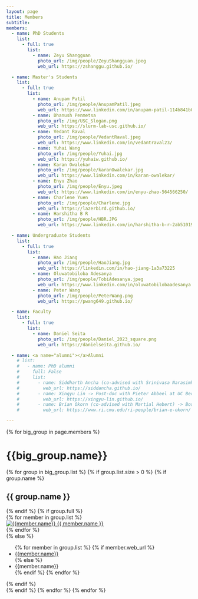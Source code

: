 ```yaml
---
layout: page
title: Members
subtitle:
members:
  - name: PhD Students
    list:
      - full: true
        list:
          - name: Zeyu Shangguan
            photo_url: /img/people/ZeyuShangguan.jpeg
            web_url: https://zshanggu.github.io/

  - name: Master's Students
    list:
      - full: true
        list:
          - name: Anupam Patil
            photo_url: /img/people/AnupamPatil.jpeg
            web_url: https://www.linkedin.com/in/anupam-patil-114b841b0/
          - name: Dhanush Penmetsa
            photo_url: /img/USC_Slogan.png
            web_url: https://slurm-lab-usc.github.io/
          - name: Vedant Raval
            photo_url: /img/people/VedantRaval.jpeg
            web_url: https://www.linkedin.com/in/vedantraval23/
          - name: Yuhai Wang
            photo_url: /img/people/Yuhai.jpg
            web_url: https://yuhaiw.github.io/
          - name: Karan Owalekar
            photo_url: /img/people/karanOwalekar.jpg
            web_url: https://www.linkedin.com/in/karan-owalekar/
          - name: Enyu Zhao
            photo_url: /img/people/Enyu.jpeg
            web_url: https://www.linkedin.com/in/enyu-zhao-564566250/
          - name: Charlene Yuen
            photo_url: /img/people/Charlene.jpg
            web_url: https://lazerbird.github.io/
          - name: Harshitha B R
            photo_url: /img/people/HBR.JPG
            web_url: https://www.linkedin.com/in/harshitha-b-r-2ab510190/

  - name: Undergraduate Students
    list:
      - full: true
        list:
          - name: Hao Jiang
            photo_url: /img/people/HaoJiang.jpg
            web_url: https://linkedin.com/in/hao-jiang-1a3a73225
          - name: Oluwatobiloba Adesanya
            photo_url: /img/people/TobiAdesanya.jpeg
            web_url: https://www.linkedin.com/in/oluwatobilobaadesanya   
          - name: Peter Wang
            photo_url: /img/people/PeterWang.png
            web_url: https://pwang649.github.io/

  - name: Faculty
    list:
      - full: true
        list:
          - name: Daniel Seita
            photo_url: /img/people/Daniel_2023_square.png
            web_url: https://danielseita.github.io/

  - name: <a name="alumni"></a>Alumni
    # list:
    #   - name: PhD alumni
    #     full: False
    #     list:
    #       - name: Siddharth Ancha (co-advised with Srinivasa Narasimhan) -> Post-doc with Nick Roy at MIT
    #         web_url: https://siddancha.github.io/
    #       - name: Xingyu Lin -> Post-doc with Pieter Abbeel at UC Berkeley
    #         web_url: https://xingyu-lin.github.io/
    #       - name: Brian Okorn (co-advised with Martial Hebert) -> Boston Dynamics AI Institute
    #         web_url: https://www.ri.cmu.edu/ri-people/brian-e-okorn/

---
```


<div class="row">
  {% for big_group in page.members %}
    <h1> {{big_group.name}} </h1>
    {% for group in big_group.list %}
    {% if group.list.size > 0 %}
      {% if group.name %}
        <h2>{{ group.name }}</h2>
      {% endif %}
      {% if group.full %}
      <div class="row member-row">
        {% for member in group.list %}
          <div class="col-xl-3 col-lg-3 col-md-3 text-center col-sm-6 col-xs-6 member-col">
            <a target="_blank" href="{{ member.web_url }}">
              <img class="img-responsive" src="{{ member.photo_url }}" alt="{{member.name}}">
            </a>
            <a target="_blank" href="{{ member.web_url }}">
              {{ member.name }}
            </a>
          </div>
        {% endfor %}
      </div>
      {% else %}
        <ul>
          {% for member in group.list %}
            {% if member.web_url %}
              <li><a href="{{member.web_url}}"> {{member.name}} </a></li>
            {% else %}
              <li><a> {{member.name}} </a></li>
            {% endif %}
          {% endfor %}
        </ul>
      {% endif %}
    <br>
    {% endif %}
    {% endfor %}
  {% endfor %}
</div>
